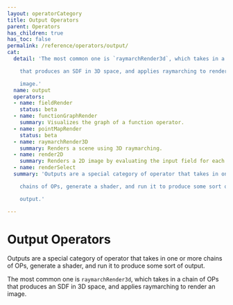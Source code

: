 ```yaml
---
layout: operatorCategory
title: Output Operators
parent: Operators
has_children: true
has_toc: false
permalink: /reference/operators/output/
cat:
  detail: 'The most common one is `raymarchRender3d`, which takes in a chain of OPs

    that produces an SDF in 3D space, and applies raymarching to render an

    image.'
  name: output
  operators:
  - name: fieldRender
    status: beta
  - name: functionGraphRender
    summary: Visualizes the graph of a function operator.
  - name: pointMapRender
    status: beta
  - name: raymarchRender3D
    summary: Renders a scene using 3D raymarching.
  - name: render2D
    summary: Renders a 2D image by evaluating the input field for each pixel.
  - name: renderSelect
  summary: 'Outputs are a special category of operator that takes in one or more

    chains of OPs, generate a shader, and run it to produce some sort of

    output.'

---
```


# Output Operators

Outputs are a special category of operator that takes in one or more
chains of OPs, generate a shader, and run it to produce some sort of
output.

The most common one is `raymarchRender3d`, which takes in a chain of OPs
that produces an SDF in 3D space, and applies raymarching to render an
image.
